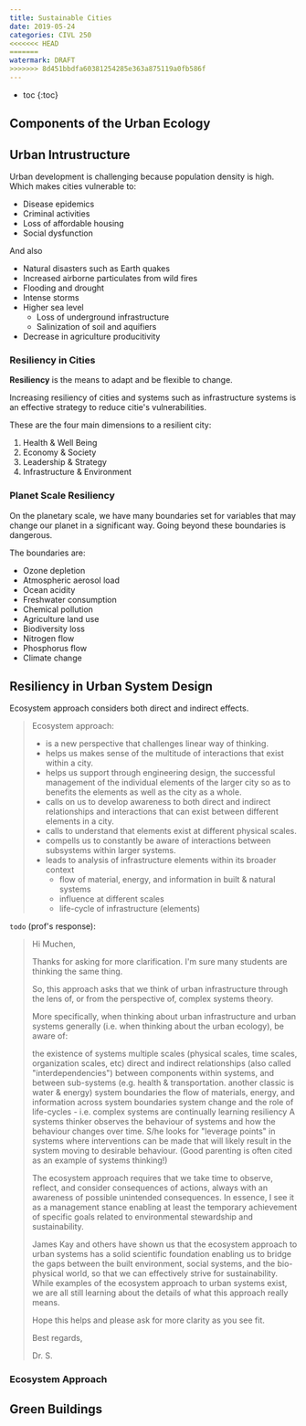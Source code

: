 ```yaml
---
title: Sustainable Cities
date: 2019-05-24
categories: CIVL 250
<<<<<<< HEAD
=======
watermark: DRAFT
>>>>>>> 8d451bbdfa60381254285e363a875119a0fb586f
---
```


- toc
{:toc}

## Components of the Urban Ecology

## Urban Intrustructure

Urban development is challenging because population density is high. Which makes cities vulnerable to:

- Disease epidemics
- Criminal activities
- Loss of affordable housing
- Social dysfunction

And also

- Natural disasters such as Earth quakes
- Increased airborne particulates from wild fires
- Flooding and drought
- Intense storms
- Higher sea level
  - Loss of underground infrastructure
  - Salinization of soil and aquifiers
- Decrease in agriculture producitivity 

### Resiliency in Cities

**Resiliency** is the means to adapt and be flexible to change.

Increasing resiliency of cities and systems such as infrastructure systems is an effective strategy to reduce citie's vulnerabilities.

These are the four main dimensions to a resilient city:

1. Health & Well Being
2. Economy & Society
3. Leadership & Strategy
4. Infrastructure & Environment

### Planet Scale Resiliency

On the planetary scale, we have many boundaries set for variables that may change our planet in a significant way. Going beyond these boundaries is dangerous.

The boundaries are:
- Ozone depletion
- Atmospheric aerosol load
- Ocean acidity
- Freshwater consumption
- Chemical pollution
- Agriculture land use
- Biodiversity loss
- Nitrogen flow
- Phosphorus flow
- Climate change

## Resiliency in Urban System Design

Ecosystem approach considers both direct and indirect effects.

> Ecosystem approach:
> - is a new perspective that challenges linear way of thinking.
> - helps us makes sense of the multitude of interactions that exist within a city.
> - helps us support through engineering design, the successful management of the individual elements of the larger city so as to benefits the elements as well as the city as a whole.
> - calls on us to develop awareness to both direct and indirect relationships and interactions that can exist between different elements in a city.
> - calls to understand that elements exist at different physical scales.
> - compells us to constantly be aware of interactions between subsystems within larger systems.
> - leads to analysis of infrastructure elements within its broader context
>   - flow of material, energy, and information in built & natural systems
>   - influence at different scales
>   - life-cycle of infrastructure (elements)

`todo` (prof's response):

> Hi Muchen,
> 
> Thanks for asking for more clarification. I'm sure many students are thinking the same thing. 
> 
> So, this approach asks that we think of urban infrastructure through the lens of, or from the perspective of, complex systems theory.
> 
> More specifically, when thinking about urban infrastructure and urban systems generally (i.e. when thinking about the urban ecology), be aware of:
> 
> the existence of systems
> multiple scales (physical scales, time scales, organization scales, etc)
> direct and indirect relationships (also called "interdependencies") between components within systems, and between sub-systems (e.g. health & transportation. another classic is water & energy) 
> system boundaries
> the flow of materials, energy, and information across system boundaries
> system change and the role of life-cycles - i.e. complex systems are continually learning
> resiliency
> A systems thinker observes the behaviour of systems and how the behaviour changes over time. S/he looks for "leverage points" in systems where interventions can be made that will likely result in the system moving to desirable behaviour. (Good parenting is often cited as an example of systems thinking!) 
> 
> The ecosystem approach requires that we take time to observe, reflect, and consider consequences of actions, always with an awareness of possible unintended consequences. In essence, I see it as a management stance enabling at least the temporary achievement of specific goals related to environmental stewardship and sustainability. 
> 
> James Kay and others have shown us that the ecosystem approach to urban systems has a solid scientific foundation enabling us to bridge the gaps between the built environment, social systems, and the bio-physical world, so that we can effectively strive for sustainability. While examples of the ecosystem approach to urban systems exist, we are all still learning about the details of what this approach really means. 
> 
> Hope this helps and please ask for more clarity as you see fit. 
> 
> Best regards,
> 
> Dr. S.

### Ecosystem Approach

## Green Buildings
